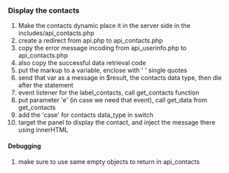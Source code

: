 ### Display the contacts
1. Make the contacts dynamic place it in the server side
   in the includes/api_contacts.php
2. create a redirect from api.php to api_contacts.php
3. copy the error message incoding from api_userinfo.php to api_contacts.php
4. also copy the successful data retrieval code
5. put the markup to a variable, enclose with ' ' single quotes
6. send that var as a message in $result, the contacts data type, then die after the statement
7. event listener for the label_contacts, call get_contacts function
8. put parameter 'e' (in case we need that event), call get_data from get_contacts
9. add the 'case' for contacts data_type in switch
10. target the panel to display the contact, and inject the message there using innerHTML
#### Debugging
1. make sure to use same empty objects to return in api_contacts